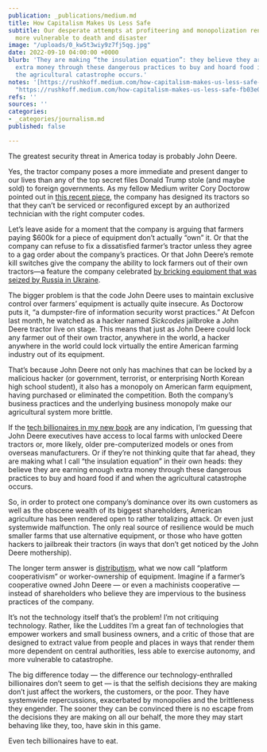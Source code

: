 ```yaml
---
publication: _publications/medium.md
title: How Capitalism Makes Us Less Safe
subtitle: Our desperate attempts at profiteering and monopolization render us all
  more vulnerable to death and disaster
image: "/uploads/0_kw5t3wiy9z7fj5qg.jpg"
date: 2022-09-10 04:00:00 +0000
blurb: 'They are making “the insulation equation”: they believe they are earning enough
  extra money through these dangerous practices to buy and hoard food if and when
  the agricultural catastrophe occurs.'
notes: '[https://rushkoff.medium.com/how-capitalism-makes-us-less-safe-fb03e0c0a422](https://rushkoff.medium.com/how-capitalism-makes-us-less-safe-fb03e0c0a422
  "https://rushkoff.medium.com/how-capitalism-makes-us-less-safe-fb03e0c0a422")'
refs: ''
sources: ''
categories:
- _categories/journalism.md
published: false

---
```

The greatest security threat in America today is probably John Deere.

Yes, the tractor company poses a more immediate and present danger to our lives than any of the top secret files Donald Trump stole (and maybe sold) to foreign governments. As my fellow Medium writer Cory Doctorow pointed out in [this recent piece](https://medium.com/@doctorow/this-weekend-i-watched-a-hacker-jailbreak-a-john-deere-tractor-live-on-stage-febbb0dc5a76), the company has designed its tractors so that they can’t be serviced or reconfigured except by an authorized technician with the right computer codes.

Let’s leave aside for a moment that the company is arguing that farmers paying $600k for a piece of equipment don’t actually “own” it. Or that the company can refuse to fix a dissatisfied farmer’s tractor unless they agree to a gag order about the company’s practices. Or that John Deere’s remote kill switches give the company the ability to lock farmers out of their own tractors—a feature the company celebrated [by bricking equipment that was seized by Russia in Ukraine](https://doctorow.medium.com/about-those-kill-switched-ukrainian-tractors-bc93f471b9c8).

The bigger problem is that the code John Deere uses to maintain exclusive control over farmers’ equipment is actually quite insecure. As Doctorow puts it, “a dumpster-fire of information security worst practices.” At Defcon last month, he watched as a hacker named _Sickcodes_ jailbroke a John Deere tractor live on stage. This means that just as John Deere could lock any farmer out of their own tractor, anywhere in the world, a hacker anywhere in the world could lock virtually the entire American farming industry out of its equipment.

That’s because John Deere not only has machines that can be locked by a malicious hacker (or government, terrorist, or enterprising North Korean high school student), it also has a monopoly on American farm equipment, having purchased or eliminated the competition. Both the company’s business practices and the underlying business monopoly make our agricultural system more brittle.

If the [tech billionaires in my new book](https://wwnorton.com/books/survival-of-the-richest) are any indication, I’m guessing that John Deere executives have access to local farms with unlocked Deere tractors or, more likely, older pre-computerized models or ones from overseas manufacturers. Or if they’re not thinking quite that far ahead, they are making what I call “the insulation equation” in their own heads: they believe they are earning enough extra money through these dangerous practices to buy and hoard food if and when the agricultural catastrophe occurs.

So, in order to protect one company’s dominance over its own customers as well as the obscene wealth of its biggest shareholders, American agriculture has been rendered open to rather totalizing attack. Or even just systemwide malfunction. The only real source of resilience would be much smaller farms that use alternative equipment, or those who have gotten hackers to jailbreak their tractors (in ways that don’t get noticed by the John Deere mothership).

The longer term answer is [distributism](https://rushkoff.medium.com/digital-distributism-52020e73de7), what we now call “platform cooperativism” or worker-ownership of equipment. Imagine if a farmer’s cooperative owned John Deere — or even a machinists cooperative — instead of shareholders who believe they are impervious to the business practices of the company.

It’s not the technology itself that’s the problem! I’m not critiquing technology. Rather, like the Luddites I’m a great fan of technologies that empower workers and small business owners, and a critic of those that are designed to extract value from people and places in ways that render them more dependent on central authorities, less able to exercise autonomy, and more vulnerable to catastrophe.

The big difference today — the difference our technology-enthralled billionaires don’t seem to get — is that the selfish decisions they are making don’t just affect the workers, the customers, or the poor. They have systemwide repercussions, exacerbated by monopolies and the brittleness they engender. The sooner they can be convinced there is no escape from the decisions they are making on all our behalf, the more they may start behaving like they, too, have skin in this game.

Even tech billionaires have to eat.